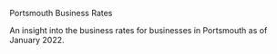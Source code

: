 Portsmouth Business Rates

An insight into the business rates for businesses in Portsmouth as of January 2022.

